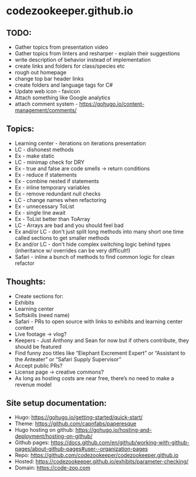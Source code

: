 # codezookeeper.github.io

## TODO:

 * Gather topics from presentation video
 * Gather topics from linters and resharper - explain their suggestions
 * write description of behavior instead of implementation
 * create links and folders for class/species etc
 * rough out homepage
 * change top bar header links
 * create folders and language tags for C#
 * Update web icon - favicon
 * Attach something like Google analytics
 * attach comment system - https://gohugo.io/content-management/comments/

## Topics:

 * Learning center - iterations on iterations presentation
 * LC - dishonest methods
 * Ex - make static
 * LC - minimap check for DRY
 * Ex - true and false are code smells -> return conditions
 * Ex - reduce if statements
 * Ex - combine nested if statements
 * Ex - inline temporary variables
 * Ex - remove redundant null checks
 * LC - change names when refactoring
 * Ex - unnecessary ToList
 * Ex - single line await
 * Ex - ToList better than ToArray
 * LC - Arrays are bad and you should feel bad
 * Ex and/or LC - don't just split long methods into many short one time called sections to get smaller methods
 * Ex and/or LC - don't hide complex switching logic behind types (inheritance w/ overrides can be very difficult!)
 * Safari - inline a bunch of methods to find common logic for clean refactor

## Thoughts:

 * Create sections for:
  * Exhibits
  * Learning center
  * Softskills (need name)
  * Safari - PRs to open source with links to exhibits and learning center content
   * Live footage -> vlog?
  * Keepers - Just Anthony and Sean for now but if others contribute, they should be featured
   * Find funny zoo titles like “Elephant Excrement Expert” or “Assistant to the Anteater” or “Safari Supply Supervisor”
 * Accept public PRs?
 * License page -> creative commons?
  * As long as hosting costs are near free, there’s no need to make a revenue model

## Site setup documentation:

 * Hugo: https://gohugo.io/getting-started/quick-start/
 * Theme: https://github.com/capnfabs/paperesque
 * Hugo hosting on github: https://gohugo.io/hosting-and-deployment/hosting-on-github/
 * Github pages: https://docs.github.com/en/github/working-with-github-pages/about-github-pages#user--organization-pages
 * Repo: https://github.com/codezookeeper/codezookeeper.github.io
 * Hosted: https://codezookeeper.github.io/exhibits/parameter-checking/
 * Domain: https://code-zoo.com

